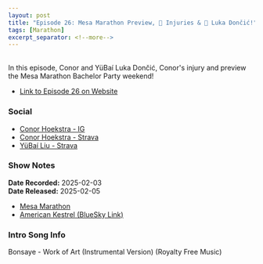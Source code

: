 ```yaml
---
layout: post
title: "Episode 26: Mesa Marathon Preview, 🤕 Injuries & 🏀 Luka Dončić!"
tags: [Marathon]
excerpt_separator: <!--more-->
---
```


<div id="buzzsprout-player-16571864"></div><script src="https://www.buzzsprout.com/2138032/episodes/16571864-episode-26-mesa-marathon-preview-injuries-luka-doncic.js?container_id=buzzsprout-player-16571864&player=small" type="text/javascript" charset="utf-8"></script>

<br>In this episode, Conor and YüBaí Luka Dončić, Conor's injury and preview the Mesa Marathon Bachelor Party weekend!

<!--more-->

* [Link to Episode 26 on Website](https://r4podcast.com/2025/02/05/Episode-26.html)

### Social
 
* [Conor Hoekstra - IG](https://www.instagram.com/conorhoekstra/)
* [Conor Hoekstra - Strava](https://www.strava.com/athletes/59373430)
* [YüBaí Liu - Strava](https://www.strava.com/athletes/102365031)

### Show Notes
 
**Date Recorded:** 2025-02-03 <br>
**Date Released:** 2025-02-05

* [Mesa Marathon](https://mesamarathon.com/)
* [American Kestrel (BlueSky Link)](https://www.americankestrel.com/)

### Intro Song Info
 
Bonsaye - Work of Art (Instrumental Version) (Royalty Free Music)

